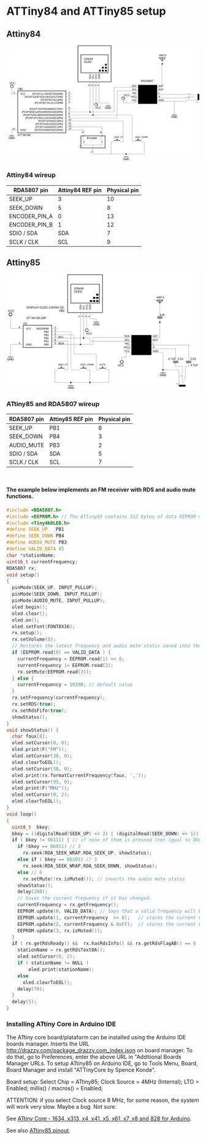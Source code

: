 # ATTiny84 and ATTiny85 setup



## Attiny84 

![Schematic - Attiny84 with oled setup ](../../extras/images/circuit_attiny84.png)


### Attiny84 wireup

| RDA5807 pin     | Attiny84 REF pin | Physical pin  | 
| ----------------| -----------------| ------------- | 
| SEEK_UP         |     3            |    10         | 
| SEEK_DOWN       |     5            |     8         |
| ENCODER_PIN_A   |     0            |    13         |
| ENCODER_PIN_B   |     1            |    12         |  
| SDIO / SDA      |     SDA          |     7         |
| SCLK / CLK      |     SCL          |     9         |




## Attiny85 



![Schematic - Attiny85 with oled setup ](../../extras/images/circuit_attiny85.png)


### ATtiny85 and RDA5807 wireup  

| RDA5807 pin     | Attiny85 REF pin | Physical pin | 
| ----------------| -----------------| ------------- | 
| SEEK_UP         |     PB1          |     6         | 
| SEEK_DOWN       |     PB4          |     3         |
| AUDIO_MUTE      |     PB3          |     2         | 
| SDIO / SDA      |     SDA          |     5         |
| SCLK / CLK      |     SCL          |     7         |
   
<BR>


#### The example below implements an FM receiver with RDS and audio mute functions.

```cpp
#include <RDA5807.h>
#include <EEPROM.h> // The ATtiny85 contains 512 bytes of data EEPROM memory. The EEPROM has an endurance of at least 100,000 write/erase cycles.
#include <Tiny4kOLED.h>
#define SEEK_UP   PB1     
#define SEEK_DOWN PB4  
#define AUDIO_MUTE PB3  
#define VALID_DATA 85
char *stationName;
uint16_t currentFrequency;
RDA5807 rx;
void setup()
{
  pinMode(SEEK_UP, INPUT_PULLUP);
  pinMode(SEEK_DOWN, INPUT_PULLUP);
  pinMode(AUDIO_MUTE, INPUT_PULLUP);
  oled.begin();
  oled.clear();
  oled.on();
  oled.setFont(FONT8X16);
  rx.setup();
  rx.setVolume(8);  
  // Restores the latest frequency and audio mute statis saved into the EEPROM
  if (EEPROM.read(0) == VALID_DATA ) {
    currentFrequency = EEPROM.read(1) << 8;
    currentFrequency |= EEPROM.read(2);
    rx.setMute(EEPROM.read(3));
  } else {
    currentFrequency = 10390; // default value
  } 
  rx.setFrequency(currentFrequency); 
  rx.setRDS(true);
  rx.setRdsFifo(true);
  showStatus();
}
void showStatus() {
  char faux[8];
  oled.setCursor(0, 0);
  oled.print(F("FM"));
  oled.setCursor(38, 0);
  oled.clearToEOL();
  oled.setCursor(38, 0);
  oled.print(rx.formatCurrentFrequency(faux, ',')); 
  oled.setCursor(95, 0);
  oled.print(F("MHz"));
  oled.setCursor(0, 2);
  oled.clearToEOL();
}
void loop()
{
  uint8_t  bkey;
  bkey = ((digitalRead(SEEK_UP) << 2) | (digitalRead(SEEK_DOWN) << 1)) | digitalRead(AUDIO_MUTE); // 3, 5 or 6 (considering just one button pressed)  
  if ( bkey != 0b111) { // if none of them is pressed (not igual to 0b011, 0b101 or 0b110) then do nothing.
    if (bkey == 0b011) // 3 
      rx.seek(RDA_SEEK_WRAP,RDA_SEEK_UP, showStatus);
    else if ( bkey == 0b101) // 5
      rx.seek(RDA_SEEK_WRAP,RDA_SEEK_DOWN, showStatus);
    else // 6 
      rx.setMute(!rx.isMuted()); // inverts the audio mute status  
    showStatus();
    delay(200);
    // Saves the current frequency if it has changed. 
    currentFrequency = rx.getFrequency();
    EEPROM.update(0, VALID_DATA); // Says that a valid frequency will be saved  
    EEPROM.update(1, currentFrequency  >> 8);   // stores the current Frequency HIGH byte 
    EEPROM.update(2, currentFrequency & 0xFF);  // stores the current Frequency LOW byte 
    EEPROM.update(3, rx.isMuted());
  }
  if ( rx.getRdsReady() &&  rx.hasRdsInfo() && rx.getRdsFlagAB() == 0 )  {
    stationName = rx.getRdsText0A();
    oled.setCursor(0, 2);
    if ( stationName != NULL ) 
        oled.print(stationName); 
    else 
      oled.clearToEOL();
    delay(70);
  }
  delay(5);
}
```



### Installing ATtiny Core in Arduino IDE 

The ATtiny core board/plataform can be installed using the Arduino IDE boards manager. 
Inserts the URL http://drazzy.com/package_drazzy.com_index.json on board manager. To do that, go to Preferences, enter the above URL in "Additional Boards Manager URLs. To setup ATtiny85 on Arduino IDE, go to Tools Menu, Board, Board Manager and install "ATTinyCore by Spence Konde". 

Board setup: Select Chip = ATtiny85;  Clock Source = 4MHz (Internal); LTO = Enabled; millis() / macros() = Enabled; 

ATTENTION: if you select Clock source 8 MHz, for some reason, the system will work very slow. Maybe a bug. Not sure. 

See [ATtiny Core - 1634, x313, x4, x41, x5, x61, x7, x8 and 828 for Arduino](https://github.com/SpenceKonde/ATTinyCore).

See also [ATtiny85 pinout](https://ww1.microchip.com/downloads/en/DeviceDoc/Atmel-2586-AVR-8-bit-Microcontroller-ATtiny25-ATtiny45-ATtiny85_Datasheet.pdf).


